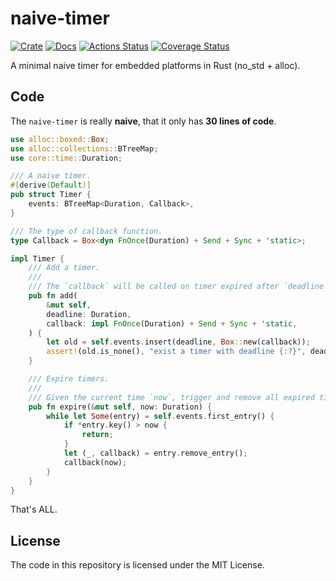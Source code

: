 # naive-timer

[![Crate](https://img.shields.io/crates/v/naive-timer.svg)](https://crates.io/crates/naive-timer)
[![Docs](https://docs.rs/naive-timer/badge.svg)](https://docs.rs/naive-timer)
[![Actions Status](https://github.com/rcore-os/naive-timer/workflows/CI/badge.svg)](https://github.com/rcore-os/naive-timer/actions)
[![Coverage Status](https://coveralls.io/repos/github/rcore-os/naive-timer/badge.svg)](https://coveralls.io/github/rcore-os/naive-timer)

A minimal naive timer for embedded platforms in Rust (no_std + alloc).

## Code

The `naive-timer` is really **naive**, that it only has **30 lines of code**.

```rust
use alloc::boxed::Box;
use alloc::collections::BTreeMap;
use core::time::Duration;

/// A naive timer.
#[derive(Default)]
pub struct Timer {
    events: BTreeMap<Duration, Callback>,
}

/// The type of callback function.
type Callback = Box<dyn FnOnce(Duration) + Send + Sync + 'static>;

impl Timer {
    /// Add a timer.
    ///
    /// The `callback` will be called on timer expired after `deadline`.
    pub fn add(
        &mut self,
        deadline: Duration,
        callback: impl FnOnce(Duration) + Send + Sync + 'static,
    ) {
        let old = self.events.insert(deadline, Box::new(callback));
        assert!(old.is_none(), "exist a timer with deadline {:?}", deadline);
    }

    /// Expire timers.
    ///
    /// Given the current time `now`, trigger and remove all expired timers.
    pub fn expire(&mut self, now: Duration) {
        while let Some(entry) = self.events.first_entry() {
            if *entry.key() > now {
                return;
            }
            let (_, callback) = entry.remove_entry();
            callback(now);
        }
    }
}
```

That's ALL.

## License

The code in this repository is licensed under the MIT License.
